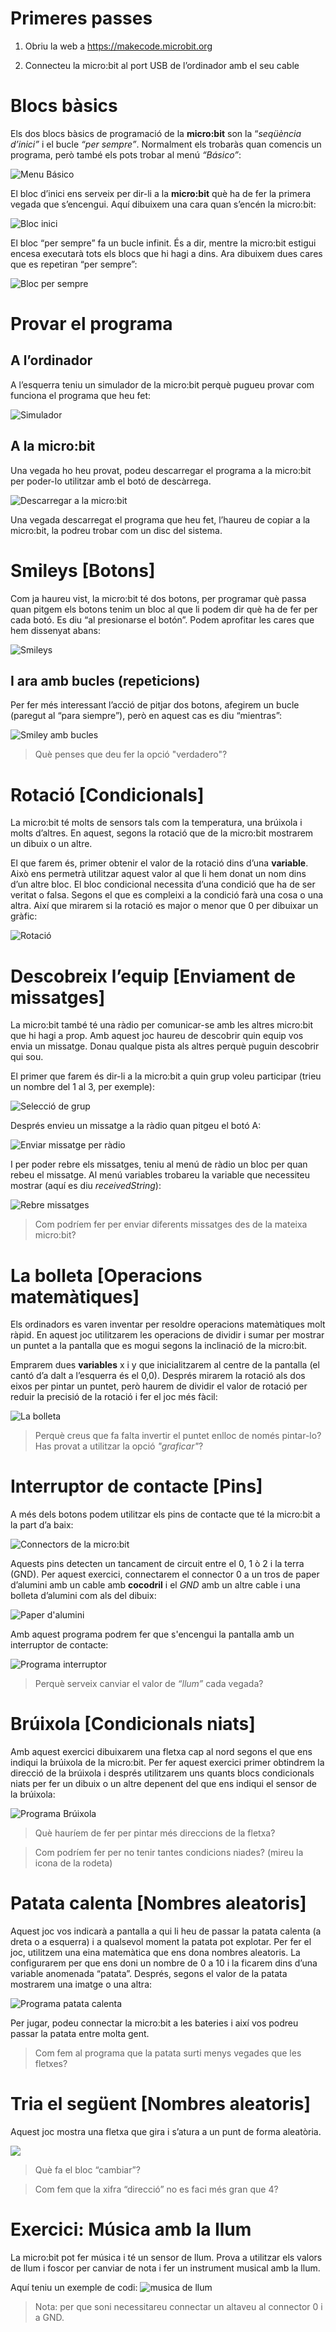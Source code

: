 Primeres passes
===============

1.  Obriu la web a <https://makecode.microbit.org>

2.  Connecteu la micro:bit al port USB de l’ordinador amb el seu cable

Blocs bàsics
============

Els dos blocs bàsics de programació de la **micro:bit** son la
“*seqüència d’inici”* i el bucle *“per sempre”*. Normalment els trobaràs quan comencis un programa, però també els pots trobar al menú
*“Básico”*:

![Menu Básico](./media/image1.png)

El bloc d’inici ens serveix per dir-li a la **micro:bit** què ha de fer
la primera vegada que s’encengui. Aquí dibuixem una cara quan s’encén la
micro:bit:

![Bloc inici](./media/image2.png)

El bloc “per sempre” fa un bucle infinit. És a dir, mentre la micro:bit
estigui encesa executarà tots els blocs que hi hagi a dins. Ara dibuixem
dues cares que es repetiran “per sempre”:

![Bloc per sempre](./media/image2b.png)

Provar el programa
==================

A l’ordinador
-------------

A l’esquerra teniu un simulador de la micro:bit perquè pugueu provar com
funciona el programa que heu fet:

![Simulador](./media/image3.png)

A la micro:bit
--------------

Una vegada ho heu provat, podeu descarregar el programa a la micro:bit
per poder-lo utilitzar amb el botó de descàrrega.

![Descarregar a la micro:bit](./media/image4.png)

Una vegada descarregat el programa que heu fet, l’haureu de copiar a la
micro:bit, la podreu trobar com un disc del sistema.

Smileys \[Botons\]
==================

Com ja haureu vist, la micro:bit té dos botons, per programar què passa
quan pitgem els botons tenim un bloc al que li podem dir què ha de fer
per cada botó. Es diu “al presionarse el botón”. Podem aprofitar les
cares que hem dissenyat abans:

![Smileys](./media/image5.png)

I ara amb bucles (repeticions)
--------------

Per fer més interessant l’acció de pitjar dos botons, afegirem un bucle
(paregut al “para siempre”), però en aquest cas es diu “mientras”:

![Smiley amb bucles](./media/image6.png)

> Què penses que deu fer la opció "verdadero"?

Rotació \[Condicionals\]
========================

La micro:bit té molts de sensors tals com la temperatura, una brúixola i
molts d’altres. En aquest, segons la rotació que de la micro:bit
mostrarem un dibuix o un altre.

El que farem és, primer obtenir el valor de la rotació dins d’una
**variable**. Això ens permetrà utilitzar aquest valor al que li hem
donat un nom dins d’un altre bloc. El bloc condicional necessita d’una
condició que ha de ser veritat o falsa. Segons el que es compleixi a la
condició farà una cosa o una altra. Així que mirarem si la rotació es
major o menor que 0 per dibuixar un gràfic:

![Rotació](./media/image7.png)

Descobreix l’equip \[Enviament de missatges\]
=============================================

La micro:bit també té una ràdio per comunicar-se amb les altres
micro:bit que hi hagi a prop. Amb aquest joc haureu de descobrir quin
equip vos envia un missatge. Donau qualque pista als altres perquè
puguin descobrir qui sou.

El primer que farem és dir-li a la micro:bit a quin grup voleu
participar (trieu un nombre del 1 al 3, per exemple):

![Selecció de grup](./media/image8.png)

Després envieu un missatge a la ràdio quan pitgeu el botó A:

![Enviar missatge per ràdio](./media/image9.png)

I per poder rebre els missatges, teniu al menú de ràdio un bloc per quan rebeu el missatge. Al menú variables trobareu la variable que necessiteu mostrar (aquí es diu *receivedString*):

![Rebre missatges](./media/image10.png)

> Com podríem fer per enviar diferents missatges des de la mateixa micro:bit?

La bolleta \[Operacions matemàtiques\]
======================================

Els ordinadors es varen inventar per resoldre operacions matemàtiques
molt ràpid. En aquest joc utilitzarem les operacions de dividir i sumar
per mostrar un puntet a la pantalla que es mogui segons la inclinació de
la micro:bit.

Emprarem dues **variables** x i y que inicialitzarem al centre de la
pantalla (el cantó d’a dalt a l’esquerra és el 0,0). Després mirarem la
rotació als dos eixos per pintar un puntet, però haurem de dividir el
valor de rotació per reduir la precisió de la rotació i fer el joc més
fàcil:

![La bolleta](./media/image11.png)

> Perquè creus que fa falta invertir el puntet enlloc de només pintar-lo? Has provat a utilitzar la opció *"graficar"*?

Interruptor de contacte \[Pins\]
================================

A més dels botons podem utilitzar els pins de contacte que té la
micro:bit a la part d’a baix:

![Connectors de la micro:bit](./media/image12.png)

Aquests pins detecten un tancament de circuit entre el 0, 1 ò 2 i la
terra (GND). 
Per aquest exercici, connectarem el connector 0 a un tros de paper d’alumini amb un cable amb **cocodril** i el *GND* amb un altre cable i una bolleta d’alumini com als del dibuix:

![Paper d'alumini](./media/image13.png)

Amb aquest programa podrem fer que s'encengui la pantalla amb un interruptor de contacte:

![Programa interruptor](./media/image14.png)

> Perquè serveix canviar el valor de *“llum”* cada vegada?

Brúixola \[Condicionals niats\]
===============================

Amb aquest exercici dibuixarem una fletxa cap al nord segons el que ens
indiqui la brúixola de la micro:bit. Per fer aquest exercici primer
obtindrem la direcció de la brúixola i després utilitzarem uns quants
blocs condicionals niats per fer un dibuix o un altre depenent del que
ens indiqui el sensor de la brúixola:

![Programa Brúixola](./media/image15.png)

> Què hauríem de fer per pintar més direccions de la fletxa?

> Com podríem fer per no tenir tantes condicions niades? (mireu la icona de la rodeta)

Patata calenta \[Nombres aleatoris\]
====================================

Aquest joc vos indicarà a pantalla a qui li heu de passar la patata
calenta (a dreta o a esquerra) i a qualsevol moment la patata pot
explotar. Per fer el joc, utilitzem una eina matemàtica que ens dona
nombres aleatoris. La configurarem per que ens doni un nombre de 0 a 10
i la ficarem dins d’una variable anomenada “patata”. Després, segons el
valor de la patata mostrarem una imatge o una altra:

![Programa patata calenta](./media/image16.png)

Per jugar, podeu connectar la micro:bit a les bateries i així vos podreu passar la patata entre molta gent.

> Com fem al programa que la patata surti menys vegades que les fletxes?

Tria el següent \[Nombres aleatoris\]
=====================================

Aquest joc mostra una fletxa que gira i s’atura a un punt de forma
aleatòria.

![](./media/image17.png)

> Què fa el bloc “cambiar”?

> Com fem que la xifra “direcció” no es faci més gran que 4?

Exercici: Música amb la llum
============================
La micro:bit pot fer música i té un sensor de llum. Prova a utilitzar els valors de llum i foscor per canviar de nota i fer un instrument musical amb la llum.

Aquí teniu un exemple de codi:
![musica de llum](./media/image18.png)

> Nota: per que soni necessitareu connectar un altaveu al connector 0 i a GND.
